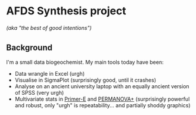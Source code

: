 # AFDS Synthesis project
###### (aka "_the best of good intentions_")

## Background
I'm a small data biogeochemist. My main tools today have been:

* Data wrangle in Excel (urgh)
* Visualise in SigmaPlot (surprisingly good, until it crashes)
* Analyse on an ancient university laptop with an equally ancient version of SPSS (very urgh)
* Multivariate stats in [Primer-E](https://www.primer-e.com/our-software/primer-version-7/?currency=NZD) and [PERMANOVA+](http://www.primer-e.com/our-software/permanova-add-on/?currency=NZD) (surprisingly powerful and robust, only "urgh" is repeatability... and partially shoddy graphics)

